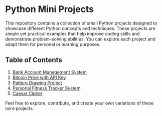 # Python Mini Projects

This repository contains a collection of small Python projects designed to showcase different Python concepts and techniques. These projects are simple yet practical examples that help improve coding skills and demonstrate problem-solving abilities. You can explore each project and adapt them for personal or learning purposes.

## Table of Contents
1. [Bank Account Management System](https://github.com/Hristiyan22/python-mini-projects/blob/main/bank_account_managment_system.py)
2. [Bitcoin Price with API Key](https://github.com/Hristiyan22/python-mini-projects/blob/main/bitcoin_price_with_api_key.py)
3. [Pattern Drawing Project](https://github.com/Hristiyan22/python-mini-projects/blob/main/pattern_drawing_project.py)
4. [Personal Fitness Tracker System](https://github.com/Hristiyan22/python-mini-projects/blob/main/personal_fitness_tracker_system.py)
5. [Caesar Cipher](https://github.com/Hristiyan22/python-mini-projects/blob/main/caesar_cipher.py)

Feel free to explore, contribute, and create your own variations of these mini-projects.
